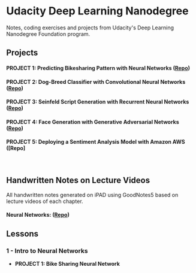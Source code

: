 # Udacity Deep Learning Nanodegree 
Notes, coding exercises and projects from Udacity's Deep Learning Nanodegree Foundation program.
<br>

## Projects

#### **PROJECT 1: Predicting Bikesharing Pattern with Neural Networks** ([Repo](https://github.com/jetsonai11/Udacity_Project-Bikesharing))
#### **PROJECT 2: Dog-Breed Classifier with Convolutional Neural Networks** ([Repo](https://github.com/jetsonai11/Udacity_Project-Dog-Breed-Classifier))
#### **PROJECT 3: Seinfeld Script Generation with Recurrent Neural Networks** ([Repo](https://github.com/jetsonai11/Udacity_Project-TV-Script-Generation))
#### **PROJECT 4: Face Generation with Generative Adversarial Networks** ([Repo](https://github.com/jetsonai11/Udacity_Project-Face-Generation))
#### **PROJECT 5: Deploying a Sentiment Analysis Model with Amazon AWS** ([Repo]
<br>

## Handwritten Notes on Lecture Videos
All handwritten notes generated on iPAD using GoodNotes5 based on lecture videos of each chapter.
#### **Neural Networks:** ([Repo](https://github.com/jetsonai11/Udacity_Deep_Learning_Nanodegree_2020/tree/master/Handwritten%20Lecture%20Notes/Neural%20Networks%20Lecture%20Notes))

## Lessons

### 1 - Intro to Neural Networks

* **PROJECT 1: Bike Sharing Neural Network**
